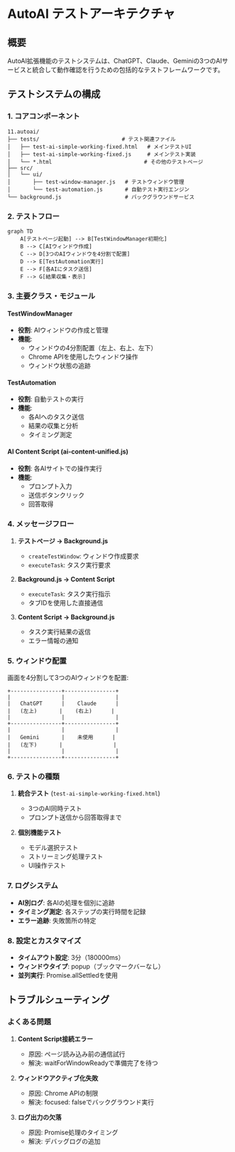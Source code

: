 # AutoAI テストアーキテクチャ

## 概要
AutoAI拡張機能のテストシステムは、ChatGPT、Claude、Geminiの3つのAIサービスと統合して動作確認を行うための包括的なテストフレームワークです。

## テストシステムの構成

### 1. コアコンポーネント

```
11.autoai/
├── tests/                          # テスト関連ファイル
│   ├── test-ai-simple-working-fixed.html   # メインテストUI
│   ├── test-ai-simple-working-fixed.js     # メインテスト実装
│   └── *.html                             # その他のテストページ
├── src/
│   └── ui/
│       ├── test-window-manager.js   # テストウィンドウ管理
│       └── test-automation.js       # 自動テスト実行エンジン
└── background.js                    # バックグラウンドサービス
```

### 2. テストフロー

```mermaid
graph TD
    A[テストページ起動] --> B[TestWindowManager初期化]
    B --> C[AIウィンドウ作成]
    C --> D[3つのAIウィンドウを4分割で配置]
    D --> E[TestAutomation実行]
    E --> F[各AIにタスク送信]
    F --> G[結果収集・表示]
```

### 3. 主要クラス・モジュール

#### TestWindowManager
- **役割**: AIウィンドウの作成と管理
- **機能**:
  - ウィンドウの4分割配置（左上、右上、左下）
  - Chrome APIを使用したウィンドウ操作
  - ウィンドウ状態の追跡

#### TestAutomation
- **役割**: 自動テストの実行
- **機能**:
  - 各AIへのタスク送信
  - 結果の収集と分析
  - タイミング測定

#### AI Content Script (ai-content-unified.js)
- **役割**: 各AIサイトでの操作実行
- **機能**:
  - プロンプト入力
  - 送信ボタンクリック
  - 回答取得

### 4. メッセージフロー

1. **テストページ → Background.js**
   - `createTestWindow`: ウィンドウ作成要求
   - `executeTask`: タスク実行要求

2. **Background.js → Content Script**
   - `executeTask`: タスク実行指示
   - タブIDを使用した直接通信

3. **Content Script → Background.js**
   - タスク実行結果の返信
   - エラー情報の通知

### 5. ウィンドウ配置

画面を4分割して3つのAIウィンドウを配置:

```
+----------------+----------------+
|                |                |
|   ChatGPT      |    Claude      |
|   (左上)       |    (右上)      |
|                |                |
+----------------+----------------+
|                |                |
|   Gemini       |    未使用      |
|   (左下)       |                |
|                |                |
+----------------+----------------+
```

### 6. テストの種類

1. **統合テスト** (`test-ai-simple-working-fixed.html`)
   - 3つのAI同時テスト
   - プロンプト送信から回答取得まで

2. **個別機能テスト**
   - モデル選択テスト
   - ストリーミング処理テスト
   - UI操作テスト

### 7. ログシステム

- **AI別ログ**: 各AIの処理を個別に追跡
- **タイミング測定**: 各ステップの実行時間を記録
- **エラー追跡**: 失敗箇所の特定

### 8. 設定とカスタマイズ

- **タイムアウト設定**: 3分（180000ms）
- **ウィンドウタイプ**: popup（ブックマークバーなし）
- **並列実行**: Promise.allSettledを使用

## トラブルシューティング

### よくある問題
1. **Content Script接続エラー**
   - 原因: ページ読み込み前の通信試行
   - 解決: waitForWindowReadyで準備完了を待つ

2. **ウィンドウアクティブ化失敗**
   - 原因: Chrome APIの制限
   - 解決: focused: falseでバックグラウンド実行

3. **ログ出力の欠落**
   - 原因: Promise処理のタイミング
   - 解決: デバッグログの追加